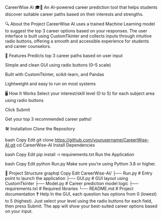 CareerWise AI 🎓🤖
An AI-powered career prediction tool that helps students discover suitable career paths based on their interests and strengths.

🔍 About the Project
CareerWise AI uses a trained Machine Learning model to suggest the top 3 career options based on your responses. The user interface is built using CustomTkinter and collects inputs through intuitive radio buttons, offering a smooth and accessible experience for students and career counselors.

🚀 Features
Predicts top 3 career paths based on user input

Simple and clean GUI using radio buttons (0–5 scale)

Built with CustomTkinter, scikit-learn, and Pandas

Lightweight and easy to run on most systems

🖥 How It Works
Select your interest/skill level (0 to 5) for each subject area using radio buttons

Click Submit

Get your top 3 recommended career paths!

🛠️ Installation
Clone the Repository

bash
Copy
Edit
git clone https://github.com/yourusername/CareerWise-AI.git
cd CareerWise-AI
Install Dependencies

bash
Copy
Edit
pip install -r requirements.txt
Run the Application

bash
Copy
Edit
python Run.py
Make sure you’re using Python 3.8 or higher.

📂 Project Structure
graphql
Copy
Edit
CareerWise-AI/
├── Run.py                # Entry point to launch the application
├── GUI.py                # GUI layout using CustomTkinter
├── Model.py              # Career prediction model logic
├── requirements.txt      # Required libraries
└── README.md             # Project documentation
❓ Help
In the GUI, each question has options from 0 (lowest) to 5 (highest). Just select your level using the radio buttons for each field, then press Submit. The app will show your best-suited career options based on your input.